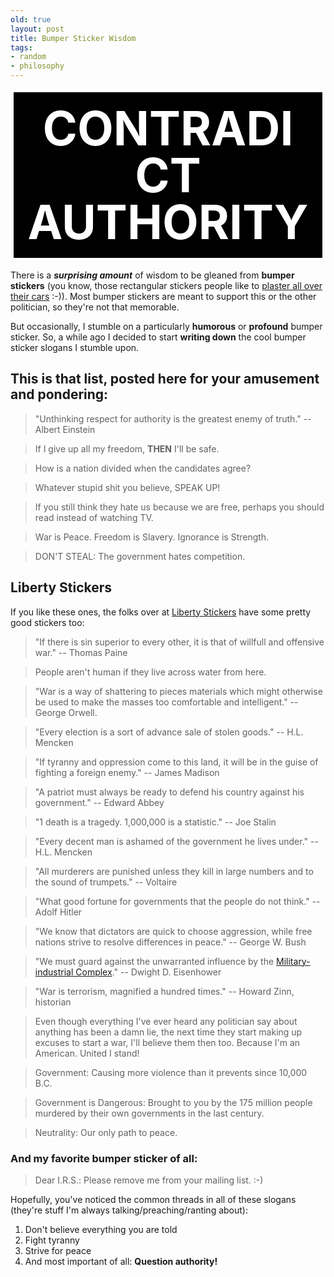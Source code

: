```yaml
---
old: true
layout: post
title: Bumper Sticker Wisdom
tags:
- random
- philosophy
---
```


<div style="font-size: 75px;color:#FFF;border:#FFF solid 5px;text-align:center;background-color:#000;line-height:75px;font-weight:bold;padding:20px;margin:5px 0;">CONTRADICT AUTHORITY</div>

There is a ***surprising amount*** of wisdom to be gleaned from **bumper stickers** (you know, those rectangular stickers people like to [plaster all over their cars](/images/bumper-sticker-car.jpg) :-)). Most bumper stickers are meant to support this or the other politician, so they're not that memorable.

But occasionally, I stumble on a particularly **humorous** or **profound** bumper sticker. So, a while ago I decided to start **writing down** the cool bumper sticker slogans I stumble upon.

## This is that list, posted here for your amusement and pondering:

> "Unthinking respect for authority is the greatest enemy of truth." -- Albert Einstein

> If I give up all my freedom, **THEN** I'll be safe.

> How is a nation divided when the candidates agree?

> Whatever stupid shit you believe, SPEAK UP!

> If you still think they hate us because we are free, perhaps you should read instead of watching TV.

> War is Peace.  Freedom is Slavery.  Ignorance is Strength.

> DON'T STEAL: The government hates competition.

## Liberty Stickers

If you like these ones, the folks over at [Liberty Stickers](http://www.libertystickers.com/) have some pretty good stickers too:

> "If there is sin superior to every other, it is that of willfull and offensive war." -- Thomas Paine

> People aren't human if they live across water from here.

> "War is a way of shattering to pieces materials which might otherwise be used to make the masses too comfortable and intelligent." -- George Orwell.

> "Every election is a sort of advance sale of stolen goods." -- H.L. Mencken

> "If tyranny and oppression come to this land, it will be in the guise of fighting a foreign enemy." -- James Madison

> "A patriot must always be ready to defend his country against his government." -- Edward Abbey

> "1 death is a tragedy. 1,000,000 is a statistic." -- Joe Stalin

> "Every decent man is ashamed of the government he lives under." -- H.L. Mencken

> "All murderers are punished unless they kill in large numbers and to the sound of trumpets." -- Voltaire

> "What good fortune for governments that the people do not think." -- Adolf Hitler

> "We know that dictators are quick to choose aggression, while free nations strive to resolve differences in peace." -- George W. Bush

> "We must guard against the unwarranted influence by the [Military-industrial Complex](http://en.wikipedia.org/wiki/Military-industrial_complex)." -- Dwight D. Eisenhower

> "War is terrorism, magnified a hundred times." -- Howard Zinn, historian

> Even though everything I've ever heard any politician say about anything has been a damn lie, the next time they start making up excuses to start a war, I'll believe them then too. Because I'm an American. United I stand!

> Government: Causing more violence than it prevents since 10,000 B.C.

> Government is Dangerous: Brought to you by the 175 million people murdered by their own governments in the last century.

> Neutrality: Our only path to peace.

### And my favorite bumper sticker of all:

> Dear I.R.S.: Please remove me from your mailing list. :-)

Hopefully, you've noticed the common threads in all of these slogans (they're stuff I'm always talking/preaching/ranting about):

1. Don't believe everything you are told
2. Fight tyranny
3. Strive for peace
4. And most important of all: **Question authority!**